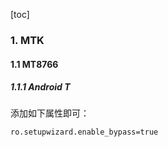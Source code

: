 [toc]

### 1. MTK

#### 1.1 MT8766

##### 1.1.1 Android T

添加如下属性即可：

```properties
ro.setupwizard.enable_bypass=true
```

